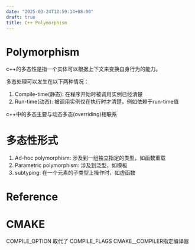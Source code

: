 ```yaml
---
date: "2025-03-24T12:59:14+08:00"
draft: true
title: C++ Polymorphism
---
```


# Polymorphism
c++的多态性是指一个实体可以根据上下文来变换自身行为的能力。

多态处理可以发生在以下两种情况：
1. Compile-time(静态): 在程序开始时被调用实例已经清楚
2. Run-time(动态): 被调用实例仅在执行时才清楚，例如依赖于run-time值

c++中的多态主要与动态多态(overriding)相联系

# 多态性形式
1. Ad-hoc polymorphism: 涉及到一组独立指定的类型，如函数重载
2. Parametric polymorphism: 涉及到泛型，如模板
3. subtyping: 在一个元素的子类型上操作时，如虚函数

# Reference


# CMAKE
COMPILE_OPTION 取代了 COMPILE_FLAGS
CMAKE_<LANGUAGE>_COMPILER指定编译器

